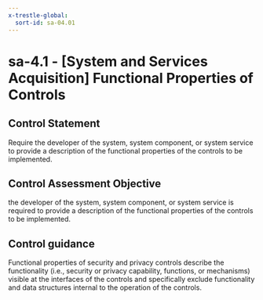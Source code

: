 ```yaml
---
x-trestle-global:
  sort-id: sa-04.01
---
```


# sa-4.1 - \[System and Services Acquisition\] Functional Properties of Controls

## Control Statement

Require the developer of the system, system component, or system service to provide a description of the functional properties of the controls to be implemented.

## Control Assessment Objective

the developer of the system, system component, or system service is required to provide a description of the functional properties of the controls to be implemented.

## Control guidance

Functional properties of security and privacy controls describe the functionality (i.e., security or privacy capability, functions, or mechanisms) visible at the interfaces of the controls and specifically exclude functionality and data structures internal to the operation of the controls.
